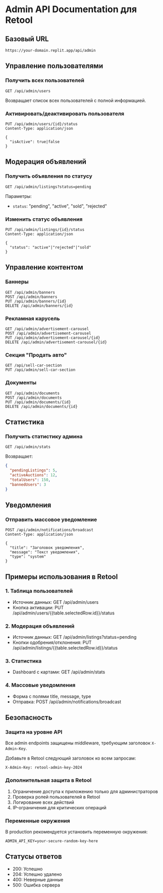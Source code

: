 # Admin API Documentation для Retool

## Базовый URL
```
https://your-domain.replit.app/api/admin
```

## Управление пользователями

### Получить всех пользователей
```
GET /api/admin/users
```
Возвращает список всех пользователей с полной информацией.

### Активировать/деактивировать пользователя
```
PUT /api/admin/users/{id}/status
Content-Type: application/json

{
  "isActive": true|false
}
```

## Модерация объявлений

### Получить объявления по статусу
```
GET /api/admin/listings?status=pending
```
Параметры:
- `status`: "pending", "active", "sold", "rejected"

### Изменить статус объявления
```
PUT /api/admin/listings/{id}/status
Content-Type: application/json

{
  "status": "active"|"rejected"|"sold"
}
```

## Управление контентом

### Баннеры
```
GET /api/admin/banners
POST /api/admin/banners
PUT /api/admin/banners/{id}
DELETE /api/admin/banners/{id}
```

### Рекламная карусель
```
GET /api/admin/advertisement-carousel
POST /api/admin/advertisement-carousel
PUT /api/admin/advertisement-carousel/{id}
DELETE /api/admin/advertisement-carousel/{id}
```

### Секция "Продать авто"
```
GET /api/sell-car-section
PUT /api/admin/sell-car-section
```

### Документы
```
GET /api/admin/documents
POST /api/admin/documents
PUT /api/admin/documents/{id}
DELETE /api/admin/documents/{id}
```

## Статистика

### Получить статистику админа
```
GET /api/admin/stats
```
Возвращает:
```json
{
  "pendingListings": 5,
  "activeAuctions": 12,
  "totalUsers": 150,
  "bannedUsers": 3
}
```

## Уведомления

### Отправить массовое уведомление
```
POST /api/admin/notifications/broadcast
Content-Type: application/json

{
  "title": "Заголовок уведомления",
  "message": "Текст уведомления",
  "type": "system"
}
```

## Примеры использования в Retool

### 1. Таблица пользователей
- Источник данных: GET /api/admin/users
- Кнопка активации: PUT /api/admin/users/{{table.selectedRow.id}}/status

### 2. Модерация объявлений
- Источник данных: GET /api/admin/listings?status=pending
- Кнопки одобрения/отклонения: PUT /api/admin/listings/{{table.selectedRow.id}}/status

### 3. Статистика
- Dashboard с картами: GET /api/admin/stats

### 4. Массовые уведомления
- Форма с полями title, message, type
- Отправка: POST /api/admin/notifications/broadcast

## Безопасность

### Защита на уровне API
Все admin endpoints защищены middleware, требующим заголовок `X-Admin-Key`.

Добавьте в Retool следующий заголовок ко всем запросам:
```
X-Admin-Key: retool-admin-key-2024
```

### Дополнительная защита в Retool
1. Ограничение доступа к приложению только для администраторов
2. Проверка ролей пользователей в Retool
3. Логирование всех действий
4. IP-ограничения для критических операций

### Переменные окружения
В production рекомендуется установить переменную окружения:
```
ADMIN_API_KEY=your-secure-random-key-here
```

## Статусы ответов

- 200: Успешно
- 204: Успешно удалено
- 400: Неверные данные
- 500: Ошибка сервера